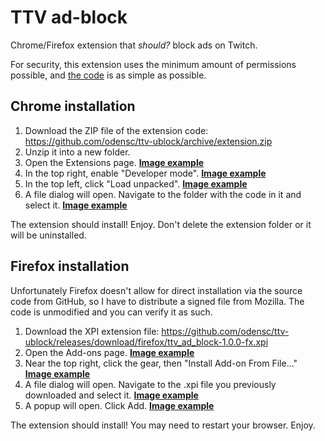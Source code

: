 # TTV ad-block

Chrome/Firefox extension that _should?_ block ads on Twitch.

For security, this extension uses the minimum amount of permissions possible, and [the code](https://github.com/odensc/ttv-ublock/blob/extension/background.js) is as simple as possible.

## Chrome installation

1. Download the ZIP file of the extension code: https://github.com/odensc/ttv-ublock/archive/extension.zip
2. Unzip it into a new folder.
3. Open the Extensions page. [**Image example**](https://i.imgur.com/ErYvch2.png)
4. In the top right, enable "Developer mode". [**Image example**](https://i.imgur.com/lhgY8KB.png)
5. In the top left, click "Load unpacked". [**Image example**](https://i.imgur.com/kjXCaFV.png)
6. A file dialog will open. Navigate to the folder with the code in it and select it. [**Image example**](https://i.imgur.com/I8ICXTD.png)

The extension should install! Enjoy. Don't delete the extension folder or it will be uninstalled.

## Firefox installation

Unfortunately Firefox doesn't allow for direct installation via the source code from GitHub, so I have to distribute a signed file from Mozilla. The code is unmodified and you can verify it as such.

1. Download the XPI extension file: https://github.com/odensc/ttv-ublock/releases/download/firefox/ttv_ad_block-1.0.0-fx.xpi
1. Open the Add-ons page. [**Image example**](https://i.imgur.com/HLpzdjN.png)
1. Near the top right, click the gear, then "Install Add-on From File..." [**Image example**](https://i.imgur.com/XSWqD1F.png)
1. A file dialog will open. Navigate to the .xpi file you previously downloaded and select it. [**Image example**](https://i.imgur.com/htkjdNf.png)
1. A popup will open. Click Add. [**Image example**](https://i.imgur.com/FcdWXHU.png)

The extension should install! You may need to restart your browser. Enjoy.
